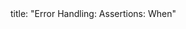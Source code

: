 <frontmatter>
title: "Error Handling: Assertions: When"
</frontmatter>

<include src="navbar.md" boilerplate />

<include src="unit-inPage-asFlat.md" boilerplate />